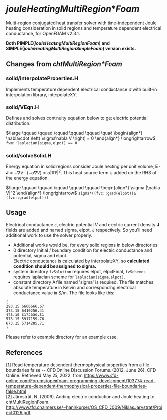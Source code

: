 # _jouleHeatingMultiRegion\*Foam_
Multi-region conjugated heat transfer solver with time-independent Joule heating consideration in solid regions and temperature dependent electrical conductance, for OpenFOAM v2.3.1.
 
**Both PIMPLE(_jouleHeatingMultiRegionFoam_) and SIMPLE(_jouleHeatingMultiRegionSimpleFoam_) version exists.**

## Changes from _chtMultiRegion\*Foam_
### solid/interpolateProperties.H
Implements temperature dependent electrical conductance $\sigma$ with built-in interpolation library, interpolateXY.
### solid/VEqn.H
Defines and solves continuity equation below to get electric potential distribution.

$\large \qquad \qquad \qquad \qquad \qquad \quad \begin{align*} \nabla\cdot \left( \sigma\nabla V \right) = 0 \end{align*} \longrightarrow$ `fvm::laplacian(sigma,elpot) == 0`
### solid/solveSolid.H
Energy equation in solid regions consider Joule heating per unit volume,
$\mathbf{E} \cdot \mathbf{J} = -\nabla V \cdot \left(-\sigma \nabla V \right) = \sigma |\nabla V|^2$. This heat source term is added on the RHS of the energy equation.

$\large \qquad \qquad \qquad \qquad \qquad \begin{align*} \sigma |\nabla V|^2 \end{align*} \longrightarrow$
`sigma*((fvc::grad(elpot))&(fvc::grad(elpot)))`

## Usage
Electrical conductance $\sigma$, electric potential $V$ and electric current density $\mathbf{J}$ fields are added and named sigma, elpot, J respectively. So you'll need additional work to use the solver properly. 
 
 * Additional works would be, for every solid regions in below directories:
  * 0 directory
   Initial / boundary condition for electric conductance and potential, sigma and elpot.  
   Electric conductance is calculated by interpolateXY, so **calculated condition should be assigned to sigma.**
  * system directory
   `fvSolution` requires elpot, elpotFinal, `fvSchemes` requires laplacian scheme for `laplacian(sigma,elpot)`.
  * constant directory
   A file named 'sigma' is required. The file matches absolute temperature in Kelvin and corresponding electrical conductance value in S/m.
   The file looks like this:
   ```
   (  
   293.15 6666666.67  
   373.15 6410256.41  
   473.15 6172839.51  
   573.15 5917159.76  
   673.15 5714285.71  
   )
   ```  

Please refer to example directory for an example case.

## References
[1] Read temperature dependent thermophysical properties from a file - boundaries false -- CFD Online Discussion Forums. (2012, June 26). CFD Online. Retrieved May 25, 2022, from https://www.cfd-online.com/Forums/openfoam-programming-development/103774-read-temperature-dependent-thermophysical-properties-file-boundaries-false.html  
[2] Järvstråt, N. (2009). Adding electric conduction and Joule heating to chtMultiRegionFoam. http://www.tfd.chalmers.se/~hani/kurser/OS_CFD_2009/NiklasJarvstrat/Project0126.pdf

